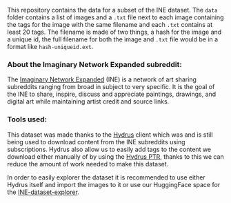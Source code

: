 This repository contains the data for a subset of the INE dataset. The `data` folder contains a list of images and a `.txt` file next to each image containing the tags for the image with the same filename and each `.txt` contains at least 20 tags. The filename is made of two things, a hash for the image and a unique id, the full filename for both the image and `.txt` file would be in a format like `hash-uniqueid.ext`.

### About the Imaginary Network Expanded subreddit:

The [Imaginary Network Expanded](https://www.reddit.com/r/ImaginaryBestOf/wiki/networksublist) (INE) is a network of art sharing subreddits ranging from broad in subject to very specific. It is the goal of the INE to share, inspire, discuss and appreciate paintings, drawings, and digital art while maintaining artist credit and source links.

### Tools used:

This dataset was made thanks to the [Hydrus](https://hydrusnetwork.github.io/hydrus/) client which was and is still being used to download content from the INE subreddits using subscriptions. Hydrus also allow us to easily add tags to the content we download either manually of by using the [Hydrus PTR](https://hydrusnetwork.github.io/hydrus/PTR.html), thanks to this we can reduce the amount of work needed to make this dataset.

In order to easily explorer the dataset it is recommended to use either Hydrus itself and import the images to it or use our HuggingFace space for the [INE-dataset-explorer](https://huggingface.co/spaces/Sygil/INE-dataset-explorer).

